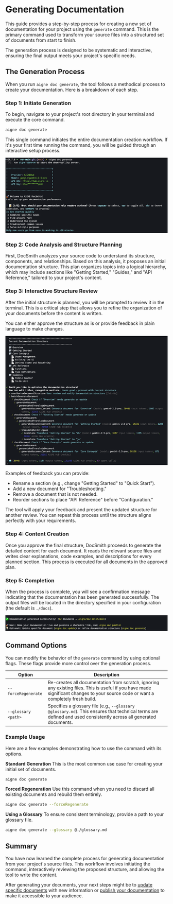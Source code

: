 # Generating Documentation

This guide provides a step-by-step process for creating a new set of documentation for your project using the `generate` command. This is the primary command used to transform your source files into a structured set of documents from start to finish.

The generation process is designed to be systematic and interactive, ensuring the final output meets your project's specific needs.

## The Generation Process

When you run `aigne doc generate`, the tool follows a methodical process to create your documentation. Here is a breakdown of each step.

### Step 1: Initiate Generation

To begin, navigate to your project's root directory in your terminal and execute the core command.

```bash title="Terminal" icon=lucide:terminal
aigne doc generate
```

This single command initiates the entire documentation creation workflow. If it's your first time running the command, you will be guided through an interactive setup process.

![Generate Documentation Dialog](../assets/screenshots/doc-generate.png)

### Step 2: Code Analysis and Structure Planning

First, DocSmith analyzes your source code to understand its structure, components, and relationships. Based on this analysis, it proposes an initial documentation structure. This plan organizes topics into a logical hierarchy, which may include sections like "Getting Started," "Guides," and "API Reference," tailored to your project's content.

### Step 3: Interactive Structure Review

After the initial structure is planned, you will be prompted to review it in the terminal. This is a critical step that allows you to refine the organization of your documents before the content is written.

You can either approve the structure as is or provide feedback in plain language to make changes.

![Reviewing the Documentation Structure](../assets/screenshots/doc-generate-docs.png)

Examples of feedback you can provide:

*   Rename a section (e.g., change "Getting Started" to "Quick Start").
*   Add a new document for "Troubleshooting."
*   Remove a document that is not needed.
*   Reorder sections to place "API Reference" before "Configuration."

The tool will apply your feedback and present the updated structure for another review. You can repeat this process until the structure aligns perfectly with your requirements.

### Step 4: Content Creation

Once you approve the final structure, DocSmith proceeds to generate the detailed content for each document. It reads the relevant source files and writes clear explanations, code examples, and descriptions for every planned section. This process is executed for all documents in the approved plan.

### Step 5: Completion

When the process is complete, you will see a confirmation message indicating that the documentation has been generated successfully. The output files will be located in the directory specified in your configuration (the default is `./docs`).

![Documentation Generated Successfully](../assets/screenshots/doc-generated-successfully.png)

## Command Options

You can modify the behavior of the `generate` command by using optional flags. These flags provide more control over the generation process.

| Option                | Description                                                                                                                                                               |
| --------------------- | ------------------------------------------------------------------------------------------------------------------------------------------------------------------------- |
| `--forceRegenerate`   | Re-creates all documentation from scratch, ignoring any existing files. This is useful if you have made significant changes to your source code or want a completely fresh build. |
| `--glossary <path>`   | Specifies a glossary file (e.g., `--glossary @glossary.md`). This ensures that technical terms are defined and used consistently across all generated documents.               |

### Example Usage

Here are a few examples demonstrating how to use the command with its options.

**Standard Generation**
This is the most common use case for creating your initial set of documents.
```bash title="Terminal" icon=lucide:terminal
aigne doc generate
```

**Forced Regeneration**
Use this command when you need to discard all existing documents and rebuild them entirely.
```bash title="Terminal" icon=lucide:terminal
aigne doc generate --forceRegenerate
```

**Using a Glossary**
To ensure consistent terminology, provide a path to your glossary file.
```bash title="Terminal" icon=lucide:terminal
aigne doc generate --glossary @./glossary.md
```

## Summary

You have now learned the complete process for generating documentation from your project's source files. This workflow involves initiating the command, interactively reviewing the proposed structure, and allowing the tool to write the content.

After generating your documents, your next steps might be to [update specific documents](./guides-updating-documentation.md) with new information or [publish your documentation](./guides-publishing-your-docs.md) to make it accessible to your audience.